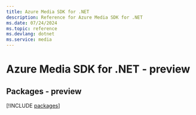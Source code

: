 ```yaml
---
title: Azure Media SDK for .NET
description: Reference for Azure Media SDK for .NET
ms.date: 07/24/2024
ms.topic: reference
ms.devlang: dotnet
ms.service: media
---
```

# Azure Media SDK for .NET - preview
## Packages - preview
[!INCLUDE [packages](media-index.md)]